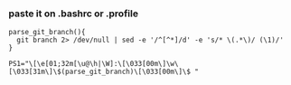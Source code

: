 
### paste it on .bashrc or .profile
```
parse_git_branch(){
  git branch 2> /dev/null | sed -e '/^[^*]/d' -e 's/* \(.*\)/ (\1)/'
}

PS1="\[\e[01;32m[\u@\h|\W]:\[\033[00m\]\w\[\033[31m\]\$(parse_git_branch)\[\033[00m\]\$ "

```
